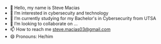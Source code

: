 - 👋 Hello, my name is Steve Macias
- 👀 I’m interested in cybersecuity and technology
- 🌱 I’m currently studying for my Bachelor's in Cybersecurity from UTSA
- 💞️ I’m looking to collaborate on ...
- 📫 How to reach me steve.macias03@gmail.com
- 😄 Pronouns: He/him

<!---
KingPinecone/KingPinecone is a ✨ special ✨ repository because its `README.md` (this file) appears on your GitHub profile.
You can click the Preview link to take a look at your changes.
--->
